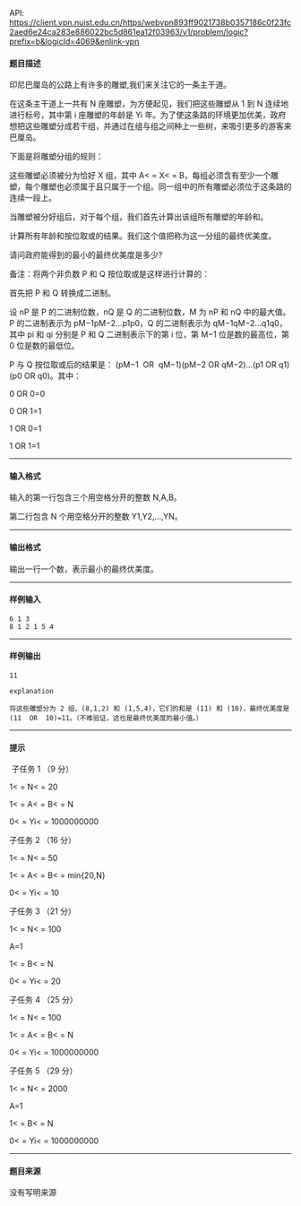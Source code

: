API: https://client.vpn.nuist.edu.cn/https/webvpn893ff9021738b0357186c0f23fc2aed6e24ca283e886022bc5d861ea12f03963/v1/problem/logic?prefix=b&logicId=4069&enlink-vpn

#### 题目描述

印尼巴厘岛的公路上有许多的雕塑,我们来关注它的一条主干道。

在这条主干道上一共有 N 座雕塑，为方便起见，我们把这些雕塑从 1 到 N 连续地进行标号，其中第 i 座雕塑的年龄是 Yi 年。为了使这条路的环境更加优美，政府想把这些雕塑分成若干组，并通过在组与组之间种上一些树，来吸引更多的游客来巴厘岛。

下面是将雕塑分组的规则：

这些雕塑必须被分为恰好 X 组，其中 A< = X< = B，每组必须含有至少一个雕塑，每个雕塑也必须属于且只属于一个组。同一组中的所有雕塑必须位于这条路的连续一段上。

当雕塑被分好组后，对于每个组，我们首先计算出该组所有雕塑的年龄和。

计算所有年龄和按位取或的结果。我们这个值把称为这一分组的最终优美度。

请问政府能得到的最小的最终优美度是多少?

备注：将两个非负数 P 和 Q 按位取或是这样进行计算的：

首先把 P 和 Q 转换成二进制。

设 nP 是 P 的二进制位数，nQ 是 Q 的二进制位数，M 为 nP 和 nQ 中的最大值。P 的二进制表示为 pM−1pM−2…p1p0，Q 的二进制表示为 qM−1qM−2…q1q0，其中 pi 和 qi 分别是 P 和 Q 二进制表示下的第 i 位，第 M−1 位是数的最高位，第 0 位是数的最低位。

P 与 Q 按位取或后的结果是： (pM−1  OR  qM−1)(pM−2 OR qM−2)…(p1 OR q1)(p0 OR q0)。其中：

0 OR 0=0

0 OR 1=1

1 OR 0=1

1 OR 1=1

---

#### 输入格式

输入的第一行包含三个用空格分开的整数 N,A,B。

第二行包含 N 个用空格分开的整数 Y1,Y2,…,YN。

---

#### 输出格式

输出一行一个数，表示最小的最终优美度。

---

#### 样例输入
```
6 1 3
8 1 2 1 5 4
```

---

#### 样例输出
```
11

explanation

将这些雕塑分为 2 组，(8,1,2) 和 (1,5,4)，它们的和是 (11) 和 (10)，最终优美度是 (11  OR  10)=11。（不难验证，这也是最终优美度的最小值。）
```

---

#### 提示

 子任务 1 （9 分）

1< = N< = 20

1< = A< = B< = N

0< = Yi< = 1000000000

子任务 2 （16 分）

1< = N< = 50

1< = A< = B< = min{20,N}

0< = Yi< = 10

子任务 3 （21 分）

1< = N< = 100

A=1

1< = B< = N

0< = Yi< = 20

子任务 4 （25 分）

1< = N< = 100

1< = A< = B< = N

0< = Yi< = 1000000000

子任务 5 （29 分）

1< = N< = 2000

A=1

1< = B< = N

0< = Yi< = 1000000000

---

#### 题目来源

没有写明来源